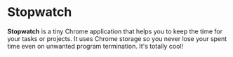 Stopwatch
=========

**Stopwatch** is a tiny Chrome application that helps you to keep the time for your tasks or projects. It uses Chrome storage so you never lose your spent time even on unwanted program termination. It's totally cool!

